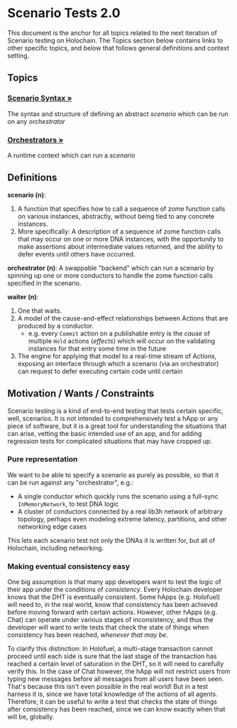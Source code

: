 # Scenario Tests 2.0

This document is the anchor for all topics related to the next iteration of Scenario testing on Holochain. The Topics section below contains links to other specific topics, and below that follows general definitions and context setting.

## Topics

### [Scenario Syntax &raquo;](./scenarios.md)

The syntax and structure of defining an abstract *scenario* which can be run on any *orchestrator*

### [Orchestrators &raquo;](./orchestrators.md)

A runtime context which can run a *scenario*

## Definitions

**scenario (n)**:
1. A function that specifies how to call a sequence of zome function calls on various instances, abstractly, without being tied to any concrete instances.
2. More specifically: A description of a sequence of zome function calls that may occur on one or more DNA instances, with the opportunity to make assertions about intermediate values returned, and the ability to defer events until others have occurred.

**orchestrator (n)**: A swappable "backend" which can run a scenario by spinning up one or more conductors to handle the zome function calls specified in the scenario.

**waiter (n)**:
1. One that waits.
2. A model of the cause-and-effect relationships between Actions that are produced by a conductor.
    - e.g. every `Commit` action on a publishable entry is the *cause* of multiple `Hold` actions (*effects*) which will occur on the validating instances for that entry some time in the future
3. The engine for applying that model to a real-time stream of Actions, exposing an interface through which a scenario (via an orchestrator) can request to defer executing certain code until certain

## Motivation / Wants / Constraints

Scenario testing is a kind of end-to-end testing that tests certain specific, well, scenarios. It is not intended to comprehensively test a hApp or any piece of software, but it is a great tool for understanding the situations that can arise, vetting the basic intended use of an app, and for adding regression tests for complicated situations that may have cropped up.

### Pure representation

We want to be able to specify a scenario as purely as possible, so that it can be run against any "orchestrator", e.g.:

* A single conductor which quickly runs the scenario using a full-sync `InMemoryNetwork`, to test DNA logic
* A cluster of conductors connected by a real lib3h network of arbitrary topology, perhaps even modeling extreme latency, partitions, and other networking edge cases

This lets each scenario test not only the DNAs it is written for, but all of Holochain, including networking.

### Making eventual consistency easy

One big assumption is that many app developers want to test the logic of their app under the conditions of *consistency*. Every Holochain developer knows that the DHT is eventually consistent. Some hApps (e.g. Holofuel) will need to, in the real world, know that consistency has been achieved before moving forward with certain actions. However, other hApps (e.g. Chat) can operate under various stages of inconsistency, and thus the developer will want to write tests that check the state of things when consistency has been reached, *whenever that may be*.

To clarify this distinction: In Holofuel, a multi-stage transaction cannot proceed until each side is sure that the last stage of the transaction has reached a certain level of saturation in the DHT, so it will need to carefully verify this. In the case of Chat however, the hApp will not restrict users from typing new messages before all messages from all users have been seen. That's because this isn't even possible in the real world! But in a test harness it is, since we have total knowledge of the actions of all agents. Therefore, it can be useful to write a test that checks the state of things after consistency has been reached, since we can know exactly when that will be, globally.
